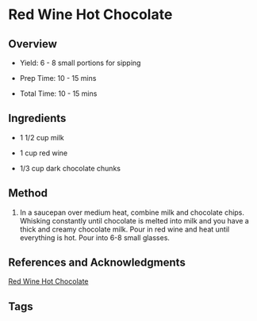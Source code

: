 # Red Wine Hot Chocolate

## Overview

- Yield: 6 - 8 small portions for sipping

- Prep Time: 10 - 15 mins

- Total Time: 10 - 15 mins

## Ingredients

- 1 1/2 cup milk

- 1 cup red wine

- 1/3 cup dark chocolate chunks


## Method

1. In a saucepan over medium heat, combine milk and chocolate chips.  Whisking constantly until chocolate is melted into milk and you have a thick and creamy chocolate milk. Pour in red wine and heat until everything is hot. Pour into 6-8 small glasses.

## References and Acknowledgments

[Red Wine Hot Chocolate](http://immaeatthat.com/2014/11/24/red-wine-hot-chocolate/)

## Tags


